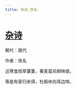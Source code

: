 ```yaml
---
title: 杂诗_佚名
---
```


# [杂诗](http://so.gushiwen.org/view_70848.aspx)

朝代：唐代

作者：佚名

近寒食雨草萋萋，著麦苗风柳映堤。

等是有家归未得，杜鹃休向耳边啼。